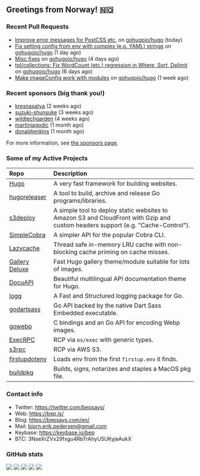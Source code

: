 ## Greetings from Norway! 🇳🇴

### Recent Pull Requests

- [Improve error messages for PostCSS etc.](https://github.com/gohugoio/hugo/pull/11261) on [gohugoio/hugo](https://github.com/gohugoio/hugo) (today)
- [Fix setting config from env with complex (e.g. YAML) strings](https://github.com/gohugoio/hugo/pull/11252) on [gohugoio/hugo](https://github.com/gohugoio/hugo) (1 day ago)
- [Misc fixes](https://github.com/gohugoio/hugo/pull/11245) on [gohugoio/hugo](https://github.com/gohugoio/hugo) (4 days ago)
- [tpl/collections: Fix WordCount (etc.) regression in Where, Sort, Delimit](https://github.com/gohugoio/hugo/pull/11236) on [gohugoio/hugo](https://github.com/gohugoio/hugo) (6 days ago)
- [Make imageConfig work with modules](https://github.com/gohugoio/hugo/pull/11227) on [gohugoio/hugo](https://github.com/gohugoio/hugo) (1 week ago)

### Recent sponsors (big thank you!)

- [kresnasatya](https://github.com/kresnasatya) (2 weeks ago)
- [suzuki-shunsuke](https://github.com/suzuki-shunsuke) (3 weeks ago)
- [wildtechgarden](https://github.com/wildtechgarden) (4 weeks ago)
- [martinjagodic](https://github.com/martinjagodic) (1 month ago)
- [donaldjenkins](https://github.com/donaldjenkins) (1 month ago)

For more information, see [the sponsors page](https://github.com/sponsors/bep/).

### Some of my Active Projects

| Repo  | Description |
| :---------------------------------------- | :------------------------------------------- |
| [Hugo](https://github.com/gohugoio/hugo)|A very fast framework for building websites. |
| [hugoreleaser](https://github.com/gohugoio/hugoreleaser)| A tool to build, archive and release Go programs/libraries.  |
| [s3deploy](https://github.com/bep/s3deploy)| A simple tool to deploy static websites to Amazon S3 and CloudFront with Gzip and custom headers support (e.g. "Cache-Control").|
| [SimpleCobra](https://github.com/bep/simplecobra)|A simpler API for the popular Cobra CLI.|
| [Lazycache](https://github.com/bep/lazycache)| Thread safe in-memory LRU cache with non-blocking cache priming on cache misses.  |
| [Gallery Deluxe](https://github.com/bep/gallerydeluxe)|Fast Hugo gallery theme/module suitable for lots of images.  |
| [DocuAPI](https://github.com/bep/docuapi)| Beautiful multilingual API documentation theme for Hugo.  |
| [logg](https://github.com/bep/logg)| A Fast and Structured logging package for Go.  |
| [godartsass](https://github.com/bep/godartsass)| Go API backed by the native Dart Sass Embedded executable. |
| [gowebp](https://github.com/bep/gowebp)|C bindings and an Go API for encoding Webp images. |
| [ExecRPC](https://github.com/bep/execrpc)|RCP via `os/exec` with generic types.  |
| [s3rpc](https://github.com/bep/s3rpc)|RCP via AWS S3.|
| [firstupdotenv](https://github.com/bep/firstupdotenv)|Loads env from the first `firstup.env` it finds. |
| [buildpkg](https://github.com/bep/buildpkg)| Builds, signs, notarizes and staples a MacOS pkg file. |

### Contact info
- Twitter: https://twitter.com/bepsays/
- Web: https://bep.is/
- Blog: https://bepsays.com/en/
- Mail: bjorn.erik.pedersen@gmail.com
- Keybase: https://keybase.io/bep
- BTC: 3NseXrZVx29fxgu4RbTrAhyU5UKyjeAukX


### GitHub stats

![](https://github-profile-summary-cards.vercel.app/api/cards/profile-details?username=bep&theme=github)
![](https://github-profile-summary-cards.vercel.app/api/cards/repos-per-language?username=bep&theme=github)
![](https://github-profile-summary-cards.vercel.app/api/cards/most-commit-language?username=bep&theme=github)
![](https://github-profile-summary-cards.vercel.app/api/cards/stats?username=bep&theme=github)
![](https://github-profile-summary-cards.vercel.app/api/cards/productive-time?username=bep&theme=github)
